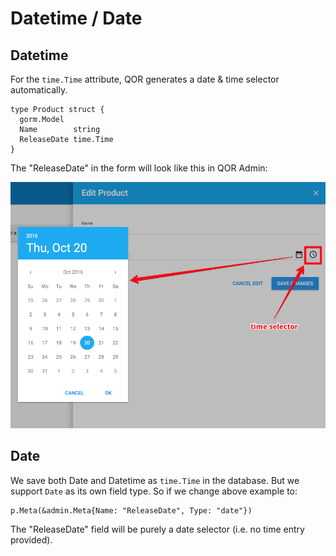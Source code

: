 # Datetime / Date

## Datetime

For the `time.Time` attribute, QOR generates a date & time selector automatically.

```
type Product struct {
  gorm.Model
  Name        string
  ReleaseDate time.Time
}
```

The "ReleaseDate" in the form will look like this in QOR Admin:

![Datetime](datetime.png)

## Date

We save both Date and Datetime as `time.Time` in the database. But we support `Date` as its own field type. So if we change above example to:

```
p.Meta(&admin.Meta{Name: "ReleaseDate", Type: "date"})
```

The "ReleaseDate" field will be purely a date selector (i.e. no time entry provided).
